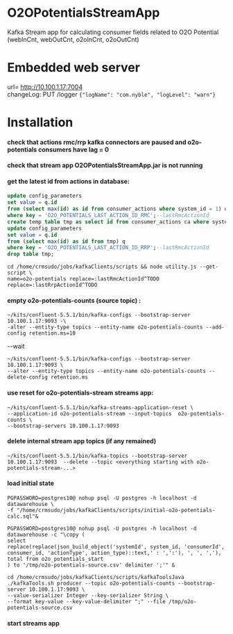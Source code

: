 # O2OPotentialsStreamApp
Kafka Stream app for calculating consumer fields related to O2O Potential (webInCnt, webOutCnt, o2oInCnt, o2oOutCnt)

# Embedded web server
url= http://10.100.1.17:7004  
changeLog: PUT /logger `{"logName": "com.nyble", "logLevel": "warn"}`


# Installation

#### check that actions rmc/rrp kafka connectors are paused and o2o-potentials consumers have lag = 0 

#### check that stream app O2OPotentialsStreamApp.jar is not running

#### get the latest id from actions in database:
```sql
update config_parameters  
set value = q.id  
from (select max(id) as id from consumer_actions where system_id = 1) q  
where key = 'O2O_POTENTIALS_LAST_ACTION_ID_RMC';--lastRmcActionId
create temp table tmp as select id from consumer_actions ca where system_id = 2;
update config_parameters  
set value = q.id  
from (select max(id) as id from tmp) q  
where key = 'O2O_POTENTIALS_LAST_ACTION_ID_RRP';--lastRmcActionId  
drop table tmp;
``` 
```shell script
cd /home/crmsudo/jobs/kafkaClients/scripts && node utility.js --get-script \
name=o2o-potentials replace=:lastRmcActionId^TODO replace=:lastRrpActionId^TODO
```  

#### empty o2o-potentials-counts (source topic) :
```shell script
~/kits/confluent-5.5.1/bin/kafka-configs --bootstrap-server 10.100.1.17:9093 -\
-alter --entity-type topics --entity-name o2o-potentials-counts --add-config retention.ms=10
```
--wait  
```shell script
~/kits/confluent-5.5.1/bin/kafka-configs --bootstrap-server 10.100.1.17:9093 \
--alter --entity-type topics --entity-name o2o-potentials-counts --delete-config retention.ms
```  

#### use reset for o2o-potentials-stream streams app:
```shell script
~/kits/confluent-5.5.1/bin/kafka-streams-application-reset \
--application-id o2o-potentials-stream --input-topics  o2o-potentials-counts \
--bootstrap-servers 10.100.1.17:9093
```

#### delete internal stream app topics (if any remained)  
`~/kits/confluent-5.5.1/bin/kafka-topics --bootstrap-server 10.100.1.17:9093  --delete --topic <everything starting with o2o-potentials-stream-...>`

#### load initial state
```shell script
PGPASSWORD=postgres10@ nohup psql -U postgres -h localhost -d datawarehouse \
-f "/home/crmsudo/jobs/kafkaClients/scripts/initial-o2o-potentials-calc.sql"&
```
```shell script
PGPASSWORD=postgres10@ nohup psql -U postgres -h localhost -d datawarehouse -c "\copy (
select 
replace(replace(json_build_object('systemId', system_id, 'consumerId', consumer_id, 'actionType', action_type)::text,' : ',':'), ', ', ','),
total from o2o_potentials_start
) to '/tmp/o2o-potentials-source.csv' delimiter ';'" &
```  
```shell script
cd /home/crmsudo/jobs/kafkaClients/scripts/kafkaToolsJava
./kafkaTools.sh producer --topic o2o-potentials-counts --bootstrap-server 10.100.1.17:9093 \
--value-serializer Integer --key-serializer String \
--format key-value --key-value-delimiter ";" --file /tmp/o2o-potentials-source.csv
```

#### start streams app

